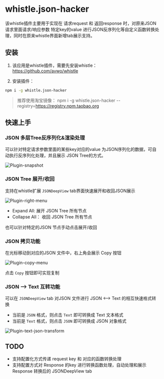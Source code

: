 # whistle.json-hacker

该whistle插件主要用于实现在 请求request 和 返回response 时，对原来JSON请求里面请求/响应参数 特定key的value 进行JSON反序列化等自定义函数转换处理，同时在原来whistle界面新增tab展示支持。

## 安装

1. 该应用是whistle插件，需要先安装whistle：https://github.com/avwo/whistle

2. 安装插件：

```bash
npm i -g whistle.json-hacker
```

> 推荐使用淘宝镜像： npm i -g whistle.json-hacker --registry=https://registry.npm.taobao.org

## 快速上手

### JSON 多层Tree反序列化&渲染处理

可以针对特定请求参数里面的某些key对应的value 为JSON序列化的数据，可自动执行反序列化处理，并且展示 JSON Tree的方式。

![Plugin-snapshot](https://raw.githubusercontent.com/whistle.json-hacker/main/img/capture-main.png)

### JSON Tree 展开/收回

支持在whistle扩展 `JSONDeepView` tab界面快速展开和收回JSON展示

![Plugin-right-menu](https://raw.githubusercontent.com/whistle.json-hacker/main/img/plugin-right-menu.png)

- Expand All: 展开 JSON Tree 所有节点
- Collapse All： 收回 JSON Tree 所有节点

也可以针对特定的JSON 节点手动点击展开/收回

### JSON 拷贝功能

在光标移动到对应的JSON 文件中，右上角会展示 Copy 按钮

![Plugin-copy-menu](https://raw.githubusercontent.com/whistle.json-hacker/main/img/menu-function-desc.png)

点击 `Copy` 按钮即可实现复制

### JSON --> Text 互转功能

可以在 `JSONDeepView` tab 对JSON 文件进行 JSON <--> Text 的相互快速格式转换

- 当前是 `JSON` 格式，则点击 `Text` 即可转换成 Text 文本格式
- 当前是 `Text` 格式，则点击 `JSON` 即可转换成 JSON 对象格式

![Plugin-text-json-transform](https://raw.githubusercontent.com/whistle.json-hacker/main/img/text-json-transform.png)

## TODO

- 支持配置化方式传递 request key 和 对应的函数转换处理
- 支持配置方式对 Response 的key 进行转换函数处理，自动处理和展示 Response 转换后的 JSONDeepView tab
